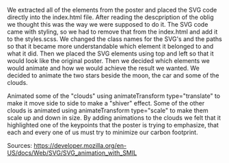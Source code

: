 We extracted all of the elements from the poster and placed the SVG code directly into the index.html file. After reading the descpription of the oblig we thought this was the way we were supposed to do it.
The SVG code came with styling, so we had to remove that from the index.html and add it to the styles.scss. We changed the class names for the SVG's and the paths so that it became more understandable which element it belonged to and what it did. 
Then we placed the SVG elements using top and left so that it would look like the original poster. 
Then we decided which elements we would animate and how we would achieve the result we wanted. We decided to animate the two stars beside the moon, the car and some of the clouds.

Animated some of the "clouds" using animateTransform type="translate" to make it move side to side to make a "shiver" effect.
Some of the other clouds is animated using animateTransform type="scale" to make them scale up and down in size.
By adding animations to the clouds we felt that it highlighted one of the keypoints that the poster is trying to emphasize, that each and every one of us must try to minimize our carbon footprint.

Sources:
https://developer.mozilla.org/en-US/docs/Web/SVG/SVG_animation_with_SMIL 